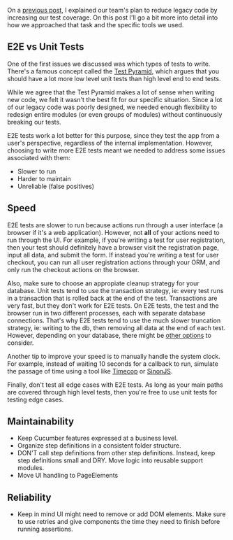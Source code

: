 On a [previous post](https://github.com/ubiqua/engblog/blob/refactoring_legacy_code/refactoring_legacy_code.md), I explained our team's plan to reduce legacy code by increasing our test coverage. On this post I'll go a bit more into detail into how we approached that task and the specific tools we used.

## E2E vs Unit Tests
One of the first issues we discussed was which types of tests to write. There's a famous concept called the [Test Pyramid](http://martinfowler.com/bliki/TestPyramid.html), which argues that you should have a lot more low level unit tests than high level end to end tests.

While we agree that the Test Pyramid makes a lot of sense when writing new code, we felt it wasn't the best fit for our specific situation. Since a lot of our legacy code was poorly designed, we needed enough flexibility to redesign entire modules (or even groups of modules) without continuously breaking our tests.

E2E tests work a lot better for this purpose, since they test the app from a user's perspective, regardless of the internal implementation. However, choosing to write more E2E tests meant we needed to address some issues associated with them:
- Slower to run
- Harder to maintain
- Unreliable (false positives)

## Speed
E2E tests are slower to run because actions run through a user interface (a browser if it's a web application). However, not **all** of your actions need to run through the UI. For example, if you're writing a test for user registration, then your test should definitely have a browser visit the registration page, input all data, and submit the form. If instead you're writing a test for user checkout, you can run all user registration actions through your ORM, and only run the checkout actions on the browser.

Also, make sure to choose an appropiate cleanup strategy for your database. Unit tests tend to use the transaction strategy, ie: every test runs in a transaction that is rolled back at the end of the test. Transactions are very fast, but they don't work for E2E tests. On E2E tests, the test and the browser run in two different processes, each with separate database connections. That's why E2E tests tend to use the much slower truncation strategy, ie: writing to the db, then removing all data at the end of each test. However, depending on your database, there might be [other options](http://dev.alexishevia.com/2014/01/resetting-your-postgres-database-before.html) to consider.

Another tip to improve your speed is to manually handle the system clock. For example, instead of waiting 10 seconds for a callback to run, simulate the passage of time using a tool like [Timecop](https://github.com/travisjeffery/timecop) or [SinonJS](http://sinonjs.org/docs/#clock).

Finally, don't test all edge cases with E2E tests. As long as your main paths are covered through high level tests, then you're free to use unit tests for testing edge cases.

## Maintainability
- Keep Cucumber features expressed at a business level.
- Organize step definitions in a consistent folder structure.
- DON'T call step definitions from other step definitions. Instead, keep step definitions small and DRY. Move logic into reusable support modules.
- Move UI handling to PageElements

## Reliability
- Keep in mind UI might need to remove or add DOM elements. Make sure to use retries and give components the time they need to finish before running assertions.
